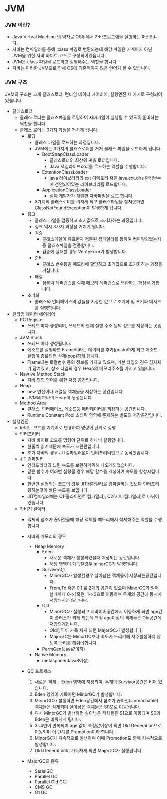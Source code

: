 # JVM

### JVM 이란?
- Java Virtual Machine 의 약자로 OS위에서 자바프로그램을 실행하는 머신입니다.
- 자바는 컴파일러를 통해 .class 파일로 변환되는데 해당 파일은 기계어가 아닌 JVM을 위한 자바 바이트 코드로 구성되어있습니다.
- JVM은 class 파일을 로드하고 실행해주는 역할을 합니다.
- 자바는 이러한 JVM으로 인해 OS에 의존적이지 않은 언어가 될 수 있습니다.

### JVM 구조
JVM의 구조는 크게 클래스로더, 런타임 데이터 에어리어, 실행엔진 세 가지로 구성되어있습니다.
- 클래스로더
    - 클래스 로더는 클래스파일을 로딩하여 자바파일이 실행될 수 있도록 준비하는 역할을 합니다.
    - 클래스 로더는 3가지 과정을 거치게 됩니다.
        - 로딩
            - 클래스 파일을 로드하는 과정입니다.
            - JVM에는 3가지의 클래스로더를 거쳐 클래스 파일을 로드하게 됩니다.
                - BootStrapClassLoader
                    - 클래스로더의 최상위 계층 로더입니다.
                    - Java 핵심라이브러리를 로드하는 역할을 수행합니다.
                - ExtentionClassLoader
                    - java 라이브러리의 ext 디렉토리 혹은 java.ext.dirs 환경변수에 선언되어있는 라이브러리를 로드합니다.
                - ApplicationClassLoader
                    - 실제 개발자가 개발한 자바파일을 로드 합니다.
            - 3가지의 클래스로더를 거치게 되고 클래스파일을 찾지못하면 ClassNotFoundException이 발생하게 됩니다.
        - 링크
            - 클래스 파일을 검증하고 초기값으로 초기화하는 과정입니다.
            - 링크 역시 3가지 과정을 거치게 됩니다.
            - 검증
                - 클래스파일이 유효한지 검증된 컴파일러를 통하여 컴파일되었는지 등 클래스파일을 검증합니다.
                - 검증에 실패할 경우 VerifyError가 발생합니다.
            - 준비
                - 클래스 변수등을 메모리에 할당하고 초기값으로 초기화하는 과정을 거칩니다.
            - 해결
                - 심볼릭 레퍼런스를 실제 메모리 레퍼런스로 변환하는 과정을 거칩니다.
        - 초기화
            - 클래스와 인터페이스의 값들을 지정한 값으로 초기화 및 초기화 메서드를 실행합니다.
- 런타임 데이터 에어리어
    - PC Register
        - 쓰레드 마다 생성되며, 쓰레드의 현재 실행 주소 등의 정보를 저장하는 곳입니다.
    - JVM Stack
        - 쓰레드 마다 생성됩니다.
        - 메소드를 실행하면 Frame이라는 데이터를 추가(push)하게 되고 메소드 실행이 종료되면 삭제(pop)하게 됩니다.
        - Frame에는 로컬변수 등의 정보를 가지고 있으며, 기본 타입의 경우 값자체가 담겨있고, 참조 타입의 경우 Heap의 메모리주소를 가지고 있습니다.
    - Navtive Method Stack
        - 자바 외의 언어를 위한 저장 공간입니다.
    - Heap
        - new 연산이나 배열등 객체들을 저장하는 공간입니다.
        - JVM에 하나의 Heap이 생성됩니다.
    - Method Area
        - 클래스, 인터페이스, 메소드등 메타데이터를 저장하는 공간입니다.
        - Runtime Constant Pool 스태틱 영역에 존재하는 별도의 저장공간입니다.
- 실행엔진
    - 바이트 코드를 기계어로 변경하여 명령어 단위로 실행
    - 인터프리터
        - 자바 바이트 코드를 명령어 단위로 하나씩 실행합니다.
        - 한줄씩 읽기때문에 속도가 느린편입니다.
        - 초기 자바의 경우 JIT컴파일러없이 인터프리터만으로 동작했습니다.
    - JIT 컴파일러
        - 인터프리터의 느린 속도를 보완하기위해 나오게되었습니다.
        - 같은 함수가 여러번 실행될 경우 해당 함수를 캐싱하여 속도를 향상시킵니다.
        - 한번만 실행되는 코드의 경우 JIT컴파일러로 컴파일하는 것보다 인터프리팅하는것이 빠른 속도를 보입니다.
        - JIT컴파일러에는 C1(클라이언트 컴파일러), C2(서버 컴파일러)로 나뉘어있습니다.
    - 가비지 컬렉터
        - 객체의 참조가 끊어졋을때 해당 객체를 메모리에서 삭제해주는 역할을 수행합니다.
        - 자바의 메모리의 경우 
            - Heap Memory
                - Eden
                    - 새로운 객체가 생성되었을때 저장되는 공간입니다.
                    - 해당 영역이 가득찰경우 minorGC가 발생합니다.
                - Survivor0,1
                    - MinorGC가 발생할경우 살아남은 객체들이 저장되는공간입니다.
                    - From,To 혹은 0,1 로 2개의 공간이 있으며 MinorGC가 일어날때마다 0->1혹은, 1->0으로 이동하며 두개의 공간에 동시에 저장되지는 않습니다.
                - Old
                    - MinorGC가 실행되고 서바이버공간에서 이동하게 되면 age값이 플러스가 되게 되는데 특정 age이상의 객체들은 Old공간에 저장되게됩니다.
                    - Old영역이 가득 차게 되면 MajorGC가 발생합니다.
                    - MajorGC는 MinorGC보다 속도가 느리기에 자주발생하지 않도록 관리를 해줘야합니다.
                - PermGen(Java7이하)
            - Native Memory
                - metaspace(Java8이상)
        - GC 프로세스
            1. 새로운 객체는 Eden 영역에 저장되며, 두개의 Survivor공간은 비어 있습니다.
            2. Eden 영역이 가득차면 MinorGC가 발생합니다.
            3. MinorGC가 발생하면 Eden공간에서 참조가 끊어진(Unreachable) 객체들은 삭제되며 살아남은 객체들은 S0으로 이동됩니다.
            4. 다시 MinorGC가 발생하면 살아남은 객체들은 S1으로 이동되며 S0과 Eden은 비워지게 됩니다.
            5. 3~4번이 반복되며 age 값이 특정값이상이 되면 Old Generation으로 이동되며 이 단계를 Promotion이라 합니다.
            6. MinorGC가 지속적으로 발생하며 이때 Promotion도 함께 지속적으로 발생합니다.
            7. Old Generation이 가득차게 되면 MajorGC가 실행됩니다.
            
        - MajorGC의 종류
            - SerialGC
            - Parallel GC
            - Parallel Old GC
            - CMS GC
            - G1 GC